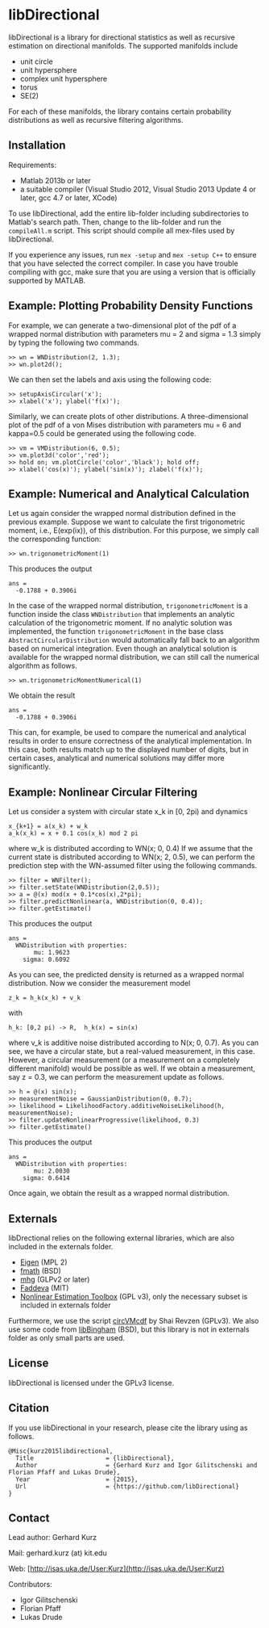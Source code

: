 libDirectional
==============

libDirectional is a library for directional statistics as well as recursive estimation on directional manifolds. The supported manifolds include 

  * unit circle
  * unit hypersphere
  * complex unit hypersphere  
  * torus
  * SE(2)

For each of these manifolds, the library contains certain probability distributions as well as recursive filtering algorithms.

Installation
------------

Requirements:

  * Matlab 2013b or later
  * a suitable compiler (Visual Studio 2012, Visual Studio 2013 Update 4 or later, gcc 4.7 or later, XCode)

To use libDirectional, add the entire lib-folder including subdirectories to Matlab's search path. Then, change to the lib-folder and run the `compileAll.m` script. This script should compile all mex-files used by libDirectional. 

If you experience any issues, run `mex -setup` and `mex -setup C++` to ensure that you have selected the correct compiler. In case you have trouble compiling with gcc, make sure that you are using a version that is officially supported by MATLAB.

Example: Plotting Probability Density Functions
-----------------------------------------------

For example, we can generate a two-dimensional plot of the pdf of a wrapped normal distribution with parameters mu = 2 and sigma = 1.3 simply by typing the following two commands.

	>> wn = WNDistribution(2, 1.3);
	>> wn.plot2d();

We can then set the labels and axis using the following code: 

	>> setupAxisCircular('x');
	>> xlabel('x'); ylabel('f(x)');

Similarly, we can create plots of other distributions. A three-dimensional plot of the pdf of a von Mises distribution with parameters mu = 6 and kappa=0.5 could be generated using the following code.

	>> vm = VMDistribution(6, 0.5);
	>> vm.plot3d('color','red');
	>> hold on; vm.plotCircle('color','black'); hold off;
	>> xlabel('cos(x)'); ylabel('sin(x)'); zlabel('f(x)');

Example: Numerical and Analytical Calculation
---------------------------------------------

Let us again consider the wrapped normal distribution defined in the previous example. Suppose we want to calculate the first trigonometric moment, i.e., E(exp(ix)), of this distribution. For this purpose, we simply call the corresponding function:

	>> wn.trigonometricMoment(1)

This produces the output

	ans =
	  -0.1788 + 0.3906i

In the case of the wrapped normal distribution, `trigonometricMoment` is a function inside the class `WNDistribution` that implements an analytic calculation of the trigonometric moment. If no analytic solution was implemented, the function `trigonometricMoment` in the base class `AbstractCircularDistribution` would automatically fall back to an algorithm based on numerical integration. Even though an analytical solution is available for the wrapped normal distribution, we can still call the numerical algorithm as follows.

	>> wn.trigonometricMomentNumerical(1)

We obtain the result

	ans =
	  -0.1788 + 0.3906i

This can, for example, be used to compare the numerical and analytical results in order to ensure correctness of the analytical implementation. In this case, both results match up to the displayed number of digits, but in certain cases, analytical and numerical solutions may differ more significantly.

Example: Nonlinear Circular Filtering
-------------------------------------

Let us consider a system with circular state x_k in [0, 2pi) and dynamics

	x_{k+1} = a(x_k) + w_k 
	a_k(x_k) = x + 0.1 cos(x_k) mod 2 pi 

where w_k is distributed according to WN(x; 0, 0.4) If we assume that the current state is distributed according to WN(x; 2, 0.5), we can perform the prediction step with the WN-assumed filter using the following commands.

	>> filter = WNFilter();
	>> filter.setState(WNDistribution(2,0.5));
	>> a = @(x) mod(x + 0.1*cos(x),2*pi);
	>> filter.predictNonlinear(a, WNDistribution(0, 0.4));
	>> filter.getEstimate()

This produces the output

	ans = 
	  WNDistribution with properties:
	       mu: 1.9623
	    sigma: 0.6092

As you can see, the predicted density is returned as a wrapped normal distribution. Now we consider the measurement model
 
	z_k = h_k(x_k) + v_k
 
with

	h_k: [0,2 pi) -> R,  h_k(x) = sin(x)
 
where v_k is additive noise distributed according to N(x; 0, 0.7). As you can see, we have a circular state, but a real-valued measurement, in this case. However, a circular measurement (or a measurement on a completely different manifold) would be possible as well. If we obtain a measurement, say z = 0.3, we can perform the measurement update as follows.

	>> h = @(x) sin(x);
	>> measurementNoise = GaussianDistribution(0, 0.7);
	>> likelihood = LikelihoodFactory.additiveNoiseLikelihood(h, measurementNoise);
	>> filter.updateNonlinearProgressive(likelihood, 0.3)
	>> filter.getEstimate()

This produces the output

	ans = 
	  WNDistribution with properties:
	       mu: 2.0030
	    sigma: 0.6414

Once again, we obtain the result as a wrapped normal distribution.

Externals
---------

libDrectional relies on the following external libraries, which are also included in the externals folder.

  * [Eigen](http://eigen.tuxfamily.org/) (MPL 2)
  * [fmath](https://github.com/herumi/fmath) (BSD)
  * [mhg](http://www-math.mit.edu/~plamen/software/mhgref.html) (GLPv2 or later)
  * [Faddeva](http://ab-initio.mit.edu/wiki/index.php/Faddeeva_Package) (MIT)
  * [Nonlinear Estimation Toolbox](https://bitbucket.org/nonlinearestimation/toolbox) (GPL v3), only the necessary subset is included in externals folder

Furthermore, we use the script [circVMcdf](http://www.eecs.berkeley.edu/~sburden/matlab/polypedal/doc/polypedal/util/circVMcdf.html) by Shai Revzen (GPLv3). We also use some code from [libBingham](https://github.com/sebastianriedel/bingham) (BSD), but this library is not in externals folder as only small parts are used.

License
-------

libDirectional is licensed under the GPLv3 license.

Citation
--------

If you use libDirectional in your research, please cite the library using as follows.

	@Misc{kurz2015libdirectional,
	  Title                    = {libDirectional},
	  Author                   = {Gerhard Kurz and Igor Gilitschenski and Florian Pfaff and Lukas Drude},
	  Year                     = {2015},
	  Url                      = {https://github.com/libDirectional}
	}


Contact
-------

Lead author: Gerhard Kurz

Mail: gerhard.kurz (at) kit.edu

Web: [http://isas.uka.de/User:Kurz](http://isas.uka.de/User:Kurz)

Contributors:

  * Igor Gilitschenski
  * Florian Pfaff
  * Lukas Drude

